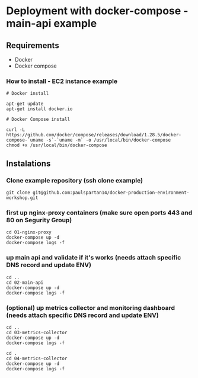 # Deployment with docker-compose - main-api example


## Requirements
- Docker
- Docker compose

### How to install - EC2 instance example

```
# Docker install

apt-get update
apt-get install docker.io

# Docker Compose install

curl -L https://github.com/docker/compose/releases/download/1.28.5/docker-compose-`uname -s`-`uname -m` -o /usr/local/bin/docker-compose
chmod +x /usr/local/bin/docker-compose
```

## Instalations

### Clone example repository (ssh clone example)

```
git clone git@github.com:paulspartan14/docker-production-environment-workshop.git
```

### first up nginx-proxy containers (make sure open ports 443 and 80 on Segurity Group)

```
cd 01-nginx-proxy
docker-compose up -d
docker-compose logs -f
```

### up main api and validate if it's works (needs attach specific DNS record and update ENV)

```
cd ..
cd 02-main-api
docker-compose up -d
docker-compose logs -f
```

### (optional) up metrics collector and monitoring dashboard (needs attach specific DNS record and update ENV)

```
cd ..
cd 03-metrics-collector
docker-compose up -d
docker-compose logs -f

cd .
cd 04-metrics-collector
docker-compose up -d
docker-compose logs -f

```
